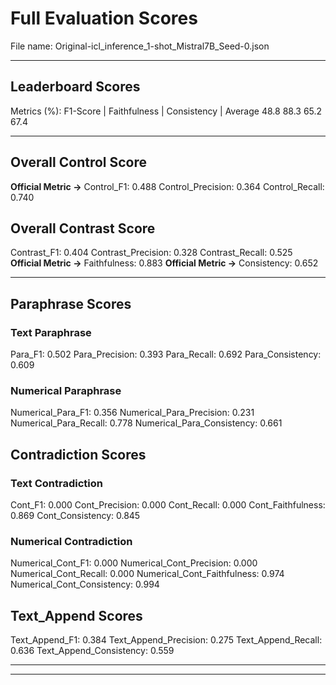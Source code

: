# Full Evaluation Scores

File name: Original-icl_inference_1-shot_Mistral7B_Seed-0.json


---

## Leaderboard Scores

Metrics (%): F1-Score | Faithfulness | Consistency | Average
                48.8        88.3          65.2        67.4

---

## Overall Control Score

**Official Metric ->** Control_F1: 0.488
Control_Precision: 0.364
Control_Recall: 0.740

## Overall Contrast Score

Contrast_F1: 0.404
Contrast_Precision: 0.328
Contrast_Recall: 0.525
**Official Metric ->** Faithfulness: 0.883
**Official Metric ->** Consistency: 0.652

---


## Paraphrase Scores


### Text Paraphrase

Para_F1: 0.502
Para_Precision: 0.393
Para_Recall: 0.692
Para_Consistency: 0.609


### Numerical Paraphrase

Numerical_Para_F1: 0.356
Numerical_Para_Precision: 0.231
Numerical_Para_Recall: 0.778
Numerical_Para_Consistency: 0.661


## Contradiction Scores


### Text Contradiction

Cont_F1: 0.000
Cont_Precision: 0.000
Cont_Recall: 0.000
Cont_Faithfulness: 0.869
Cont_Consistency: 0.845


### Numerical Contradiction

Numerical_Cont_F1: 0.000
Numerical_Cont_Precision: 0.000
Numerical_Cont_Recall: 0.000
Numerical_Cont_Faithfulness: 0.974
Numerical_Cont_Consistency: 0.994


## Text_Append Scores

Text_Append_F1: 0.384
Text_Append_Precision: 0.275
Text_Append_Recall: 0.636
Text_Append_Consistency: 0.559

---


---

